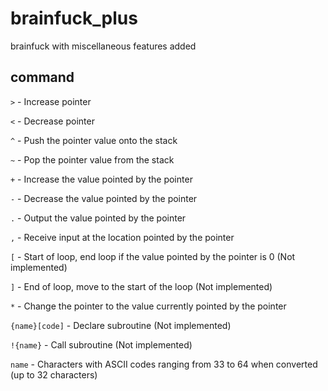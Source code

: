 # brainfuck_plus

brainfuck with miscellaneous features added


## command

`>` - Increase pointer

`<` - Decrease pointer

`^` - Push the pointer value onto the stack

`~` - Pop the pointer value from the stack

`+` - Increase the value pointed by the pointer

`-` - Decrease the value pointed by the pointer

`.` - Output the value pointed by the pointer

`,` - Receive input at the location pointed by the pointer

`[` - Start of loop, end loop if the value pointed by the pointer is 0 (Not implemented)

`]` - End of loop, move to the start of the loop (Not implemented)

`*` - Change the pointer to the value currently pointed by the pointer

`{name}[code]` - Declare subroutine (Not implemented)

`!{name}` - Call subroutine (Not implemented)

`name` - Characters with ASCII codes ranging from 33 to 64 when converted (up to 32 characters)
